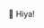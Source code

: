 👋 Hiya! 


<!---
ToyTeX/ToyTeX is a ✨ special ✨ repository because its `README.md` (this file) appears on your GitHub profile.

--->
